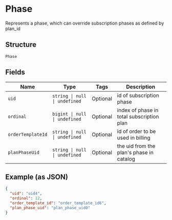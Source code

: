 
# Phase

Represents a phase, which can override subscription phases as defined by plan_id

## Structure

`Phase`

## Fields

| Name | Type | Tags | Description |
|  --- | --- | --- | --- |
| `uid` | `string \| null \| undefined` | Optional | id of subscription phase |
| `ordinal` | `bigint \| null \| undefined` | Optional | index of phase in total subscription plan |
| `orderTemplateId` | `string \| null \| undefined` | Optional | id of order to be used in billing |
| `planPhaseUid` | `string \| null \| undefined` | Optional | the uid from the plan's phase in catalog |

## Example (as JSON)

```json
{
  "uid": "uid4",
  "ordinal": 12,
  "order_template_id": "order_template_id6",
  "plan_phase_uid": "plan_phase_uid0"
}
```

